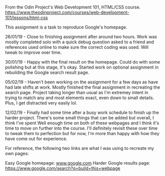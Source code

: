 From the Odin Project's Web Development 101, HTML/CSS course.
https://www.theodinproject.com/courses/web-development-101/lessons/html-css

This assignment is a task to reproduce Google's homepage.

26/01/19 - Close to finishing assignment after around two hours. Work was mostly completed solo with a quick debug question asked to a friend and references used online to make sure the correct coding was used. Will tweak to improve over time. 

30/01/19 - Happy with the final result on the homepage. Could do with some polishing but at this stage, it's okay. Started work on optional assignment in rebuilding the Google search result page.

05/02/19 - Haven't been working on the assignment for a few days as have had late shifts at work. Mostly finished the final assignment in recreating the search page. Project taking longer than usual as I'm extremey intent in trying to match any and most elements exact, even down to small details. Plus, I get distracted very easily lol.  

12/02/19 - Finally had some time after a busy work schedule to finish up the harder project. There's some small things that can be added but overall, I think I've spent Well enough time on both of these webpages and I think it's time to move on further into the course. I'll definitely revisit these over time to tweak them to perfection but for now, I'm more than happy with how they have come out for experience.

For reference, the following two links are what I was using to recreate my own pages:

Easy Google homepage: www.google.com
Harder Google results page: https://www.google.com/search?q=build+this+webpage